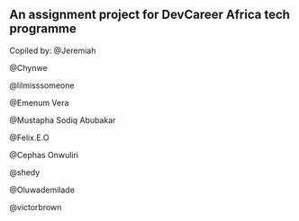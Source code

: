 ## An assignment project for DevCareer Africa tech programme
Copiled by:
@Jeremiah

@Chynwe

@lilmisssomeone

@Emenum Vera

@Mustapha Sodiq Abubakar

@Felix.E.O

@Cephas Onwuliri

@shedy

@Oluwademilade

@victorbrown